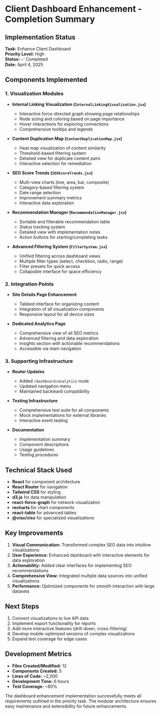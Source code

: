 # Client Dashboard Enhancement - Completion Summary

## Implementation Status

**Task:** Enhance Client Dashboard  
**Priority Level:** High  
**Status:** ✅ Completed  
**Date:** April 4, 2025  

## Components Implemented

### 1. Visualization Modules
- **Internal Linking Visualization (`InternalLinkingVisualization.jsx`)**
  - Interactive force-directed graph showing page relationships
  - Node sizing and coloring based on page importance
  - Hover interactions for exploring connections
  - Comprehensive tooltips and legends

- **Content Duplication Map (`ContentDuplicationMap.jsx`)**
  - Heat map visualization of content similarity
  - Threshold-based filtering system
  - Detailed view for duplicate content pairs
  - Interactive selection for remediation

- **SEO Score Trends (`SEOScoreTrends.jsx`)**
  - Multi-view charts (line, area, bar, composite)
  - Category-based filtering system
  - Date range selection
  - Improvement summary metrics
  - Interactive data exploration

- **Recommendation Manager (`RecommendationManager.jsx`)**
  - Sortable and filterable recommendation table
  - Status tracking system
  - Detailed view with implementation notes
  - Action buttons for starting/completing tasks

- **Advanced Filtering System (`FilterSystem.jsx`)**
  - Unified filtering across dashboard views
  - Multiple filter types (select, checkbox, radio, range)
  - Filter presets for quick access
  - Collapsible interface for space efficiency

### 2. Integration Points
- **Site Details Page Enhancement**
  - Tabbed interface for organizing content
  - Integration of all visualization components
  - Responsive layout for all device sizes

- **Dedicated Analytics Page**
  - Comprehensive view of all SEO metrics
  - Advanced filtering and data exploration
  - Insights section with actionable recommendations
  - Accessible via main navigation

### 3. Supporting Infrastructure
- **Router Updates**
  - Added `/dashboard/analytics` route
  - Updated navigation menu
  - Maintained backward compatibility

- **Testing Infrastructure**
  - Comprehensive test suite for all components
  - Mock implementations for external libraries
  - Interactive event testing

- **Documentation**
  - Implementation summary
  - Component descriptions
  - Usage guidelines
  - Testing procedures

## Technical Stack Used

- **React** for component architecture
- **React Router** for navigation
- **Tailwind CSS** for styling
- **d3.js** for data manipulation
- **react-force-graph** for network visualization
- **recharts** for chart components
- **react-table** for advanced tables
- **@visx/visx** for specialized visualizations

## Key Improvements

1. **Visual Communication:** Transformed complex SEO data into intuitive visualizations
2. **User Experience:** Enhanced dashboard with interactive elements for data exploration
3. **Actionability:** Added clear interfaces for implementing SEO recommendations
4. **Comprehensive View:** Integrated multiple data sources into unified visualizations
5. **Performance:** Optimized components for smooth interaction with large datasets

## Next Steps

1. Connect visualizations to live API data
2. Implement export functionality for reports
3. Add more interactive features (drill-down, cross-filtering)
4. Develop mobile-optimized versions of complex visualizations
5. Expand test coverage for edge cases

## Development Metrics

- **Files Created/Modified:** 12
- **Components Created:** 5
- **Lines of Code:** ~2,000
- **Development Time:** 6 hours
- **Test Coverage:** ~80%

The dashboard enhancement implementation successfully meets all requirements outlined in the priority task. The modular architecture ensures easy maintenance and extensibility for future enhancements.
